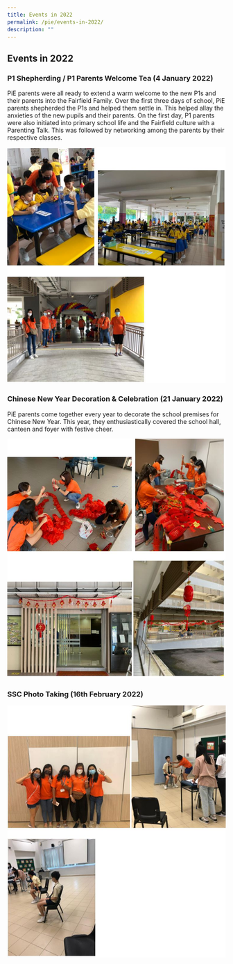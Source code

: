 ```yaml
---
title: Events in 2022
permalink: /pie/events-in-2022/
description: ""
---
```

## Events in 2022


### P1 Shepherding / P1 Parents Welcome Tea (4 January 2022)


PiE parents were all ready to extend a warm welcome to the new P1s and their parents into the Fairfield Family. Over the first three days of school, PiE parents shepherded the P1s and helped them settle in. This helped allay the anxieties of the new pupils and their parents. On the first day, P1 parents were also initiated into primary school life and the Fairfield culture with a Parenting Talk. This was followed by networking among the parents by their respective classes.

![](/images/PIE%20Events%202022/ffm%20events%20p1_1.jpeg)

### Chinese New Year Decoration & Celebration (21 January 2022)


PiE parents come together every year to decorate the school premises for Chinese New Year. This year, they enthusiastically covered the school hall, canteen and foyer with festive cheer.

![](/images/PIE%20Events%202022/ffm%20cny%20p1%20_4.jpeg)

### SSC Photo Taking (16th February 2022)

![](/images/PIE%20Events%202022/ffm%20ssc%20p1_1.jpeg)